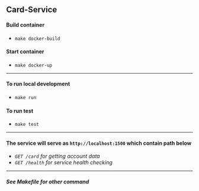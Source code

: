 ## Card-Service
#### Build container
- `make docker-build`  
#### Start container
- `make docker-up`  
***
#### To run local development  
- `make run`  
#### To run test  
- `make test`  
***
#### The service will serve as `http://localhost:1500` which contain path below  
- *`GET /card` for getting account data*  
- *`GET /health` for service health checking*  
***
##### *See Makefile for other command*